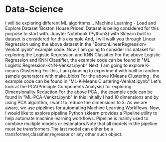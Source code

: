 # Data-Science
I will be exploring different ML algorithms...
Machine Learning - Load and Explore Dataset
'Boston House Prices' Dataset is being considered for this purpose to start with.
Jupyter Notebook (Python3) with Sklearn built in dataset is considered for this example
And, I will walk you through Linear Regression using the above dataset in the "BostonLinearRegression-Venkat.ipynb" example code.
Now, I am going to consider Iris dataset for exploring the Logistic Regression and KNN Classifier
For the above Logistic Regression and KNN Classifier, the example code can be found in "ML Logistic Regression-KNN-Venkat.ipynb"
Next, I am going to explore K-means Clustering
For this, I am planning to experiment with built in random sample generators with make_blobs
For the above KMeans Clustering , the example code can be found in "ML-K-Means Clustering-Venkat.ipynb"
Let's look at the PCA(Principle Components Analysis) for exploring Dimensionality Reduction
For the above PCA , the example code can be found in "ML-PCA-Venkat.ipynb"
In this initially I had 10 dimensions and by using PCA algorithm, I want to reduce the dimensions to 3.
As we are aware, we use pipelines for automating Machine Learning Workflows.
Now, I would like to explore pipeline.Python sklearn provides a Pipeline utility to help automate machine learning workflows.
Pipeline is mainly used to combine multiple models or estimators.Note that all models in the pipeline must be transformers.The last model can either be a transformer,classifier,regressor or any other such object.
